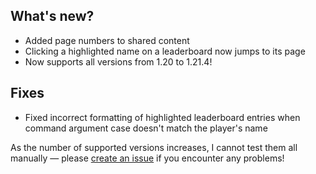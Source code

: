 ## What's new?
* Added page numbers to shared content
* Clicking a highlighted name on a leaderboard now jumps to its page
* Now supports all versions from 1.20 to 1.21.4!

## Fixes
* Fixed incorrect formatting of highlighted leaderboard entries when command argument case doesn't match the player's name

As the number of supported versions increases, I cannot test them all manually —
please [create an issue](https://github.com/kr8gz/PlayerStatistics/issues/new) if you encounter any problems!
